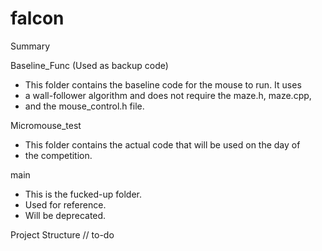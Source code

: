 # falcon

Summary

Baseline_Func (Used as backup code)
 - This folder contains the baseline code for the mouse to run. It uses
 - a wall-follower algorithm and does not require the maze.h, maze.cpp,
 - and the mouse_control.h file.
 
Micromouse_test
 - This folder contains the actual code that will be used on the day of 
 - the competition. 

main
- This is the fucked-up folder.
- Used for reference.
- Will be deprecated.

Project Structure
// to-do
